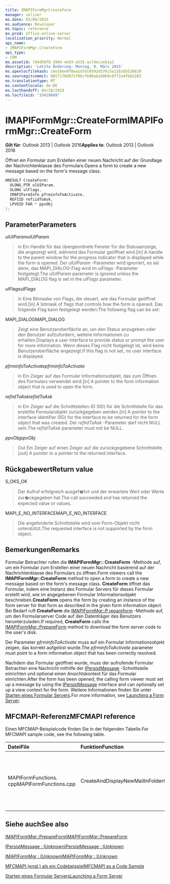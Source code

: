 ```yaml
---
title: IMAPIFormMgrCreateForm
manager: soliver
ms.date: 03/09/2015
ms.audience: Developer
ms.topic: reference
ms.prod: office-online-server
localization_priority: Normal
api_name:
- IMAPIFormMgr.CreateForm
api_type:
- COM
ms.assetid: 7d4d50f8-3904-4e93-a535-ac7decceb1a3
description: 'Letzte Änderung: Montag, 9. März 2015'
ms.openlocfilehash: c6e18ee9f8ea1d7dc6592d576c5a1163db526639
ms.sourcegitcommit: 8657170d071f9bcf680aba50b9c07f2a4fb82283
ms.translationtype: MT
ms.contentlocale: de-DE
ms.lasthandoff: 04/28/2019
ms.locfileid: "33419849"
---
```

# <a name="imapiformmgrcreateform"></a><span data-ttu-id="b9f6d-103">IMAPIFormMgr::CreateForm</span><span class="sxs-lookup"><span data-stu-id="b9f6d-103">IMAPIFormMgr::CreateForm</span></span>

  
  
<span data-ttu-id="b9f6d-104">**Gilt für**: Outlook 2013 | Outlook 2016</span><span class="sxs-lookup"><span data-stu-id="b9f6d-104">**Applies to**: Outlook 2013 | Outlook 2016</span></span> 
  
<span data-ttu-id="b9f6d-105">Öffnet ein Formular zum Erstellen einer neuen Nachricht auf der Grundlage der Nachrichtenklasse des Formulars.</span><span class="sxs-lookup"><span data-stu-id="b9f6d-105">Opens a form to create a new message based on the form's message class.</span></span>
  
```cpp
HRESULT CreateForm(
  ULONG_PTR ulUIParam,
  ULONG ulFlags,
  IMAPIFormInfo pfrminfoToActivate,
  REFIID refiidToAsk,
  LPVOID FAR * ppvObj
);
```

## <a name="parameters"></a><span data-ttu-id="b9f6d-106">Parameter</span><span class="sxs-lookup"><span data-stu-id="b9f6d-106">Parameters</span></span>

 <span data-ttu-id="b9f6d-107">_ulUIParam_</span><span class="sxs-lookup"><span data-stu-id="b9f6d-107">_ulUIParam_</span></span>
  
> <span data-ttu-id="b9f6d-108">in Ein Handle für das übergeordnete Fenster für die Statusanzeige, die angezeigt wird, während das Formular geöffnet wird.</span><span class="sxs-lookup"><span data-stu-id="b9f6d-108">[in] A handle to the parent window for the progress indicator that is displayed while the form is opened.</span></span> <span data-ttu-id="b9f6d-109">Der _ulUIParam_ -Parameter wird ignoriert, es sei denn, das MAPI_DIALOG-Flag wird im _ulFlags_ -Parameter festgelegt.</span><span class="sxs-lookup"><span data-stu-id="b9f6d-109">The  _ulUIParam_ parameter is ignored unless the MAPI_DIALOG flag is set in the  _ulFlags_ parameter.</span></span> 
    
 <span data-ttu-id="b9f6d-110">_ulFlags_</span><span class="sxs-lookup"><span data-stu-id="b9f6d-110">_ulFlags_</span></span>
  
> <span data-ttu-id="b9f6d-111">in Eine Bitmaske von Flags, die steuert, wie das Formular geöffnet wird.</span><span class="sxs-lookup"><span data-stu-id="b9f6d-111">[in] A bitmask of flags that controls how the form is opened.</span></span> <span data-ttu-id="b9f6d-112">Das folgende Flag kann festgelegt werden:</span><span class="sxs-lookup"><span data-stu-id="b9f6d-112">The following flag can be set:</span></span>
    
<span data-ttu-id="b9f6d-113">MAPI_DIALOG</span><span class="sxs-lookup"><span data-stu-id="b9f6d-113">MAPI_DIALOG</span></span> 
  
> <span data-ttu-id="b9f6d-114">Zeigt eine Benutzeroberfläche an, um den Status anzugeben oder den Benutzer aufzufordern, weitere Informationen zu erhalten.</span><span class="sxs-lookup"><span data-stu-id="b9f6d-114">Displays a user interface to provide status or prompt the user for more information.</span></span> <span data-ttu-id="b9f6d-115">Wenn dieses Flag nicht festgelegt ist, wird keine Benutzeroberfläche angezeigt.</span><span class="sxs-lookup"><span data-stu-id="b9f6d-115">If this flag is not set, no user interface is displayed.</span></span>
    
 <span data-ttu-id="b9f6d-116">_pfrminfoToActivate_</span><span class="sxs-lookup"><span data-stu-id="b9f6d-116">_pfrminfoToActivate_</span></span>
  
> <span data-ttu-id="b9f6d-117">in Ein Zeiger auf das Formular Informationsobjekt, das zum Öffnen des Formulars verwendet wird.</span><span class="sxs-lookup"><span data-stu-id="b9f6d-117">[in] A pointer to the form information object that is used to open the form.</span></span>
    
 <span data-ttu-id="b9f6d-118">_refiidToAsk_</span><span class="sxs-lookup"><span data-stu-id="b9f6d-118">_refiidToAsk_</span></span>
  
> <span data-ttu-id="b9f6d-119">in Ein Zeiger auf die Schnittstellen-ID (IID) für die Schnittstelle für das erstellte Formularobjekt zurückgegeben werden.</span><span class="sxs-lookup"><span data-stu-id="b9f6d-119">[in] A pointer to the interface identifier (IID) for the interface to be returned for the form object that was created.</span></span> <span data-ttu-id="b9f6d-120">Der _refiidToAsk_ -Parameter darf nicht NULL sein.</span><span class="sxs-lookup"><span data-stu-id="b9f6d-120">The  _refiidToAsk_ parameter must not be NULL.</span></span> 
    
 <span data-ttu-id="b9f6d-121">_ppvObj_</span><span class="sxs-lookup"><span data-stu-id="b9f6d-121">_ppvObj_</span></span>
  
> <span data-ttu-id="b9f6d-122">Out Ein Zeiger auf einen Zeiger auf die zurückgegebene Schnittstelle.</span><span class="sxs-lookup"><span data-stu-id="b9f6d-122">[out] A pointer to a pointer to the returned interface.</span></span>
    
## <a name="return-value"></a><span data-ttu-id="b9f6d-123">Rückgabewert</span><span class="sxs-lookup"><span data-stu-id="b9f6d-123">Return value</span></span>

<span data-ttu-id="b9f6d-124">S_OK</span><span class="sxs-lookup"><span data-stu-id="b9f6d-124">S_OK</span></span> 
  
> <span data-ttu-id="b9f6d-125">Der Aufruf erfolgreich ausgef�hrt und der erwartete Wert oder Werte zur�ckgegeben hat.</span><span class="sxs-lookup"><span data-stu-id="b9f6d-125">The call succeeded and has returned the expected value or values.</span></span>
    
<span data-ttu-id="b9f6d-126">MAPI_E_NO_INTERFACE</span><span class="sxs-lookup"><span data-stu-id="b9f6d-126">MAPI_E_NO_INTERFACE</span></span> 
  
> <span data-ttu-id="b9f6d-127">Die angeforderte Schnittstelle wird vom Form-Objekt nicht unterstützt.</span><span class="sxs-lookup"><span data-stu-id="b9f6d-127">The requested interface is not supported by the form object.</span></span>
    
## <a name="remarks"></a><span data-ttu-id="b9f6d-128">Bemerkungen</span><span class="sxs-lookup"><span data-stu-id="b9f6d-128">Remarks</span></span>

<span data-ttu-id="b9f6d-129">Formular Betrachter rufen die **IMAPIFormMgr:: CreateForm** -Methode auf, um ein Formular zum Erstellen einer neuen Nachricht basierend auf der Nachrichtenklasse des Formulars zu öffnen.</span><span class="sxs-lookup"><span data-stu-id="b9f6d-129">Form viewers call the **IMAPIFormMgr::CreateForm** method to open a form to create a new message based on the form's message class.</span></span> <span data-ttu-id="b9f6d-130">**CreateForm** öffnet das Formular, indem eine Instanz des Formular Servers für dieses Formular erstellt wird, wie im angegebenen Formular Informationsobjekt beschrieben.</span><span class="sxs-lookup"><span data-stu-id="b9f6d-130">**CreateForm** opens the form by creating an instance of the form server for that form as described in the given form information object.</span></span> <span data-ttu-id="b9f6d-131">Bei Bedarf ruft **CreateForm** die [IMAPIFormMgr::P repareform](imapiformmgr-prepareform.md) -Methode auf, um den Formularserver Code auf den Datenträger des Benutzers herunterzuladen.</span><span class="sxs-lookup"><span data-stu-id="b9f6d-131">If required, **CreateForm** calls the [IMAPIFormMgr::PrepareForm](imapiformmgr-prepareform.md) method to download the form server code to the user's disk.</span></span> 
  
<span data-ttu-id="b9f6d-132">Der Parameter _pfrminfoToActivate_ muss auf ein Formular Informationsobjekt zeigen, das korrekt aufgelöst wurde.</span><span class="sxs-lookup"><span data-stu-id="b9f6d-132">The  _pfrminfoToActivate_ parameter must point to a form information object that has been correctly resolved.</span></span> 
  
<span data-ttu-id="b9f6d-133">Nachdem das Formular geöffnet wurde, muss der aufrufende Formular Betrachter eine Nachricht mithilfe der [IPersistMessage](ipersistmessageiunknown.md) -Schnittstelle einrichten und optional einen Ansichtskontext für das Formular einrichten.</span><span class="sxs-lookup"><span data-stu-id="b9f6d-133">After the form has been opened, the calling form viewer must set up a message by using the [IPersistMessage](ipersistmessageiunknown.md) interface and can optionally set up a view context for the form.</span></span> <span data-ttu-id="b9f6d-134">Weitere Informationen finden Sie unter [Starten eines Formular Servers](launching-a-form-server.md).</span><span class="sxs-lookup"><span data-stu-id="b9f6d-134">For more information, see [Launching a Form Server](launching-a-form-server.md).</span></span> 
  
## <a name="mfcmapi-reference"></a><span data-ttu-id="b9f6d-135">MFCMAPI-Referenz</span><span class="sxs-lookup"><span data-stu-id="b9f6d-135">MFCMAPI reference</span></span>

<span data-ttu-id="b9f6d-136">Einen MFCMAP-Beispielcode finden Sie in der folgenden Tabelle.</span><span class="sxs-lookup"><span data-stu-id="b9f6d-136">For MFCMAPI sample code, see the following table.</span></span>
  
|<span data-ttu-id="b9f6d-137">**Datei**</span><span class="sxs-lookup"><span data-stu-id="b9f6d-137">**File**</span></span>|<span data-ttu-id="b9f6d-138">**Funktion**</span><span class="sxs-lookup"><span data-stu-id="b9f6d-138">**Function**</span></span>|<span data-ttu-id="b9f6d-139">**Comment**</span><span class="sxs-lookup"><span data-stu-id="b9f6d-139">**Comment**</span></span>|
|:-----|:-----|:-----|
|<span data-ttu-id="b9f6d-140">MAPIFormFunctions. cpp</span><span class="sxs-lookup"><span data-stu-id="b9f6d-140">MAPIFormFunctions.cpp</span></span>  <br/> |<span data-ttu-id="b9f6d-141">CreateAndDisplayNewMailInFolder</span><span class="sxs-lookup"><span data-stu-id="b9f6d-141">CreateAndDisplayNewMailInFolder</span></span>  <br/> |<span data-ttu-id="b9f6d-142">MFCMAPI verwendet die **IMAPIFormMgr:: CreateForm** -Methode, um ein Formular zu erstellen, bevor es angezeigt wird.</span><span class="sxs-lookup"><span data-stu-id="b9f6d-142">MFCMAPI uses the **IMAPIFormMgr::CreateForm** method to create a form before displaying it.</span></span>  <br/> |
   
## <a name="see-also"></a><span data-ttu-id="b9f6d-143">Siehe auch</span><span class="sxs-lookup"><span data-stu-id="b9f6d-143">See also</span></span>



[<span data-ttu-id="b9f6d-144">IMAPIFormMgr::PrepareForm</span><span class="sxs-lookup"><span data-stu-id="b9f6d-144">IMAPIFormMgr::PrepareForm</span></span>](imapiformmgr-prepareform.md)
  
[<span data-ttu-id="b9f6d-145">IPersistMessage : IUnknown</span><span class="sxs-lookup"><span data-stu-id="b9f6d-145">IPersistMessage : IUnknown</span></span>](ipersistmessageiunknown.md)
  
[<span data-ttu-id="b9f6d-146">IMAPIFormMgr : IUnknown</span><span class="sxs-lookup"><span data-stu-id="b9f6d-146">IMAPIFormMgr : IUnknown</span></span>](imapiformmgriunknown.md)


[<span data-ttu-id="b9f6d-147">MFCMAPI (engl.) als ein Codebeispiel</span><span class="sxs-lookup"><span data-stu-id="b9f6d-147">MFCMAPI as a Code Sample</span></span>](mfcmapi-as-a-code-sample.md)
  
[<span data-ttu-id="b9f6d-148">Starten eines Formular Servers</span><span class="sxs-lookup"><span data-stu-id="b9f6d-148">Launching a Form Server</span></span>](launching-a-form-server.md)

